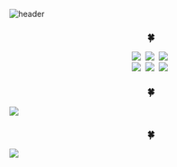 ![header](https://capsule-render.vercel.app/api?type=wave&color=74E291&height=300&section=header&text=Welcome%20to%20Hamin's%20GitHub&fontSize=30)
<h3 align="center">🍀</h3>
<p align="center">
  <img src="https://img.shields.io/badge/Java-007396?style=flat-square&logo=Java&logoColor=white"/></a>&nbsp
  <img src="https://img.shields.io/badge/Python-3766AB?style=flat-square&logo=Python&logoColor=white"/></a>&nbsp 
  <img src="https://img.shields.io/badge/Javascript-ffb13b?style=flat-square&logo=javascript&logoColor=white"/></a>&nbsp 
  <br>
  <img src="https://img.shields.io/badge/Spring-6DB33F?style=flat-square&logo=Spring&logoColor=white"/></a>&nbsp
  <img src="https://img.shields.io/badge/SpringBoot-6DB33F?style=flat-square&logo=SpringBoot&logoColor=white"/></a>&nbsp 
  <img src="https://img.shields.io/badge/Node.js-339933?style=flat-square&logo=Node.js&logoColor=white"/></a>&nbsp
  <br>
</p>
<h3 align="center">🍀</h3>
<img src="https://github-readme-stats.vercel.app/api/top-langs/?username=hamxxn&layout=compact"/>
</h3>
<h3 align="center">🍀</h3>
<img src="https://github-readme-stats.vercel.app/api?username=hamxxn&show_iconhamins=true&theme=radical"/>
</h3>
